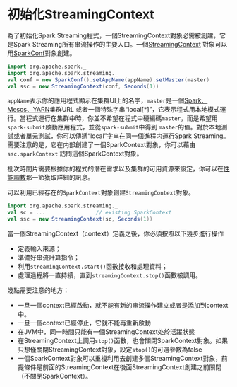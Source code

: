 # 初始化StreamingContext

為了初始化Spark Streaming程式，一個StreamingContext對象必需被創建，它是Spark Streaming所有串流操作的主要入口。一個[StreamingContext](https://spark.apache.org/docs/latest/api/scala/index.html#org.apache.spark.streaming.StreamingContext)
對象可以用[SparkConf](https://spark.apache.org/docs/latest/api/scala/index.html#org.apache.spark.SparkConf)對象創建。

```scala
import org.apache.spark._
import org.apache.spark.streaming._
val conf = new SparkConf().setAppName(appName).setMaster(master)
val ssc = new StreamingContext(conf, Seconds(1))
```

`appName`表示你的應用程式顯示在集群UI上的名字，`master`是一個[Spark、Mesos、YARN](https://spark.apache.org/docs/latest/submitting-applications.html#master-urls)集群URL
或者一個特殊字串“local[*]”，它表示程式用本地模式運行。當程式運行在集群中時，你並不希望在程式中硬編碼`master`，而是希望用`spark-submit`啟動應用程式，並從`spark-submit`中得到
`master`的值。對於本地測試或者單元測試，你可以傳遞“local”字串在同一個進程内運行Spark Streaming。需要注意的是，它在内部創建了一個SparkContext對象，你可以藉由` ssc.sparkContext`
訪問這個SparkContext對象。

批次時間片需要根據你的程式的潛在需求以及集群的可用資源來設定，你可以在[性能調教](../performance-tuning/README.md)那一節獲取詳細的訊息。

可以利用已經存在的`SparkContext`對象創建`StreamingContext`對象。

```scala
import org.apache.spark.streaming._
val sc = ...                // existing SparkContext
val ssc = new StreamingContext(sc, Seconds(1))
```

當一個StreamingContext（context）定義之後，你必須按照以下幾步進行操作

- 定義輸入來源；
- 準備好串流計算指令；
- 利用`streamingContext.start()`函數接收和處理資料；
- 處理過程將一直持續，直到`streamingContext.stop()`函數被調用。

幾點需要注意的地方：

- 一旦一個context已經啟動，就不能有新的串流操作建立或者是添加到context中。
- 一旦一個context已經停止，它就不能再重新啟動
- 在JVM中，同一時間只能有一個StreamingContext处於活躍狀態
- 在StreamingContext上調用`stop()`函數，也會關閉SparkContext對象。如果只想僅關閉StreamingContext對象，設定`stop()`的可選參數為false
- 一個SparkContext對象可以重複利用去創建多個StreamingContext對象，前提條件是前面的StreamingContext在後面StreamingContext創建之前關閉（不關閉SparkContext）。